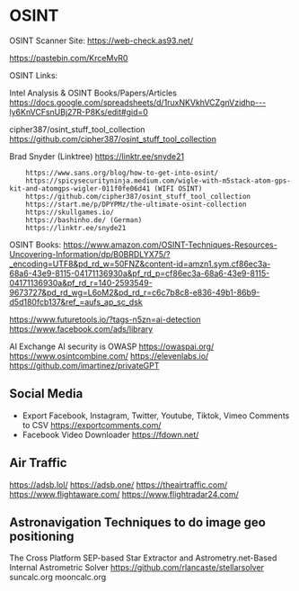 # OSINT

OSINT Scanner Site:
https://web-check.as93.net/

https://pastebin.com/KrceMvR0

OSINT Links:

Intel Analysis & OSINT Books/Papers/Articles
https://docs.google.com/spreadsheets/d/1ruxNKVkhVCZgnVzidhp---ly6KnVCFsnUBj27R-P8Ks/edit#gid=0

cipher387/osint_stuff_tool_collection
https://github.com/cipher387/osint_stuff_tool_collection

Brad Snyder (Linktree)
https://linktr.ee/snyde21

		https://www.sans.org/blog/how-to-get-into-osint/
		https://spicysecurityninja.medium.com/wigle-with-m5stack-atom-gps-kit-and-atomgps-wigler-011f0fe06d41 (WIFI OSINT)
		https://github.com/cipher387/osint_stuff_tool_collection
		https://start.me/p/DPYPMz/the-ultimate-osint-collection
		https://skullgames.io/
		https://bashinho.de/ (German)
		https://linktr.ee/snyde21

OSINT Books:
https://www.amazon.com/OSINT-Techniques-Resources-Uncovering-Information/dp/B0BRDLYX75/?_encoding=UTF8&pd_rd_w=50FNZ&content-id=amzn1.sym.cf86ec3a-68a6-43e9-8115-04171136930a&pf_rd_p=cf86ec3a-68a6-43e9-8115-04171136930a&pf_rd_r=140-2593549-9673727&pd_rd_wg=L6oM2&pd_rd_r=c6c7b8c8-e836-49b1-86b9-d5d180fcb137&ref_=aufs_ap_sc_dsk

https://www.futuretools.io/?tags-n5zn=ai-detection
https://www.facebook.com/ads/library

AI Exchange AI security is OWASP
https://owaspai.org/
https://www.osintcombine.com/
https://elevenlabs.io/
https://github.com/imartinez/privateGPT

## Social Media ##
* Export Facebook, Instagram, Twitter, Youtube, Tiktok, Vimeo Comments to CSV
https://exportcomments.com/
* Facebook Video Downloader
https://fdown.net/

## Air Traffic ##
https://adsb.lol/
https://adsb.one/
https://theairtraffic.com/
https://www.flightaware.com/
https://www.flightradar24.com/

## Astronavigation Techniques to do image geo positioning ##
The Cross Platform SEP-based Star Extractor and Astrometry.net-Based Internal Astrometric Solver
https://github.com/rlancaste/stellarsolver
suncalc.org
mooncalc.org




